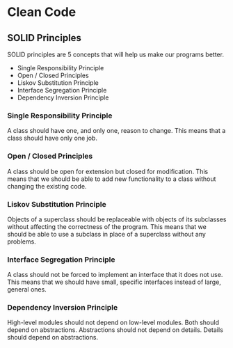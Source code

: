 # Clean Code

## SOLID Principles

SOLID principles are 5 concepts that will help us make our programs better.

* Single Responsibility Principle
* Open / Closed Principles
* Liskov Substitution Principle
* Interface Segregation Principle
* Dependency Inversion Principle

### Single Responsibility Principle

A class should have one, and only one, reason to change. This means that a class should have only one job.

### Open / Closed Principles

A class should be open for extension but closed for modification. This means that we should be able to add new
functionality to a class without changing the existing code.

### Liskov Substitution Principle

Objects of a superclass should be replaceable with objects of its subclasses without affecting the correctness of the
program. This means that we should be able to use a subclass in place of a superclass without any problems.

### Interface Segregation Principle

A class should not be forced to implement an interface that it does not use. This means that we should have small,
specific interfaces instead of large, general ones.

### Dependency Inversion Principle

High-level modules should not depend on low-level modules. Both should depend on abstractions. Abstractions should not
depend on details. Details should depend on abstractions.
